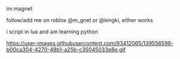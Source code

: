 im magnet

follow/add me on roblox @m_gnet or @kingki, either works

i script in lua and am learning python

https://user-images.githubusercontent.com/93412065/139556598-b00ca304-4270-48b1-a25b-c35045033e8e.gif
